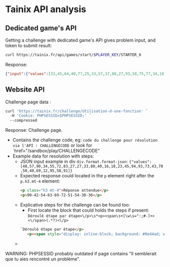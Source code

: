 # Tainix API analysis

## Dedicated game's API

Getting a challenge with dedicated game's API gives problem input, and token to submit result:

```bash
curl https://tainix.fr/api/games/start/$PLAYER_KEY/STARTER_6     
```

Response:

```json
{"input":{"values":[33,45,64,40,77,25,33,57,37,80,27,93,58,75,77,34,10,14,72,95,90,55,82,35,64,79,63,43,47,67]},"token":"41664e4e2453d519927b91b45d77fee50355d76a98b2d1f125ae1a5fb1835468c57e383e57fe8e2c","success":true}
```

## Website API

Challenge page data :

```bash
curl 'https://tainix.fr/challenge/Utilisation-d-une-fonction' `
  -H 'Cookie: PHPSESSID=$PHPSESSID;' `
  --compressed 
```

Response: Challenge page.

- Contains the challenge code, eg: `code du challenge pour résolution via l'API : CHALLENGECODE` or look for `href="/sandbox/play/CHALLENGECODE"
- Example data for resolution with steps:
  - JSON input example in div `div.format.format-json`: `{"values":[48,57,90,34,55,72,83,27,27,33,80,40,16,18,23,45,94,93,73,43,70,50,40,69,12,95,58,91]}`
  - Expected response could located in the `p` element right after the `p.h3.mt-4` element:
    ```html
    <p class="h3 mt-4">Réponse attendue</p>
    <p>90-42-54-63-69-72-51-54-30-36</p>
    ```
  - Explicative steps for the challenge can be found too:
    - First locate the block that could holds the steps if present: `Déroulé étape par étape<\/p>\s*<p><span\s+[\w\s=":;#-]+><\/span>(.*?)<\/p>`
    ```html
    `Déroulé étape par étape</p>
       <p><span style="display: inline-block; background: #8e44ad; width: 13px; height: 13px; border-radius: 10px;"></span> &nbsp; Indice n°: 1<br><span style="display: inline-block; background: #2c7be5; width: 13px; height: 13px; border-radius: 10px;"></span> &nbsp; On enlève Anne car sa caractéristique de type yeux n'est pas vairons<br><span style="display: inline-block; background: #2c7be5; width: 13px; height: 13px; border-radius: 10px;"></span> &nbsp; On enlève Issa car sa caractéristique de type yeux n'est pas vairons<br><span style="display: inline-block; background: #2c7be5; width: 13px; height: 13px; border-radius: 10px;"></span> &nbsp; On enlève Claude car sa caractéristique de type yeux n'est pas vairons<br><span style="display: inline-block; background: #2c7be5; width: 13px; height: 13px; border-radius: 10px;"></span> &nbsp; On enlève Ethan car sa caractéristique de type yeux n'est pas vairons<br></p>`
    ``` 
  - 


WARNING: PHPSESSID probably outdated if page contains "Il semblerait que tu aies rencontré un problème".